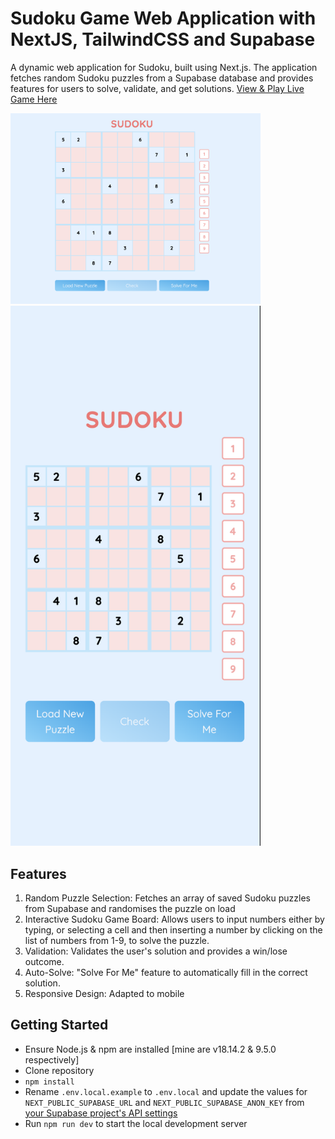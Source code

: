 # Sudoku Game Web Application with NextJS, TailwindCSS and Supabase

A dynamic web application for Sudoku, built using Next.js. The application fetches random Sudoku puzzles from a Supabase database and provides features for users to solve, validate, and get solutions.
[View & Play Live Game Here](https://nextjs-with-supabase-liard-seven.vercel.app/)

<img src="/screenshots/sudokuweb.png" alt="Sudoku Board" width="400"/>
<img src="/screenshots/sudokumobile.png" alt="Sudoku Board" width="400"/>

## Features

1. Random Puzzle Selection: Fetches an array of saved Sudoku puzzles from Supabase and randomises the puzzle on load
2. Interactive Sudoku Game Board: Allows users to input numbers either by typing, or selecting a cell and then inserting a number by clicking on the list of numbers from 1-9, to solve the puzzle.
3. Validation: Validates the user's solution and provides a win/lose outcome.
4. Auto-Solve: "Solve For Me" feature to automatically fill in the correct solution.
5. Responsive Design: Adapted to mobile

## Getting Started

- Ensure Node.js & npm are installed [mine are v18.14.2 & 9.5.0 respectively]
- Clone repository
- `npm install`
- Rename `.env.local.example` to `.env.local` and update the values for `NEXT_PUBLIC_SUPABASE_URL` and `NEXT_PUBLIC_SUPABASE_ANON_KEY` from [your Supabase project's API settings](https://app.supabase.com/project/_/settings/api)
- Run `npm run dev` to start the local development server